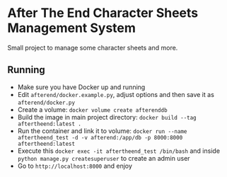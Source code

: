 # After The End Character Sheets Management System

Small project to manage some character sheets and more.

## Running

* Make sure you have Docker up and running
* Edit `afterend/docker.example.py`, adjust options and then save it as `afterend/docker.py`
* Create a volume: `docker volume create afterenddb`
* Build the image in main project directory: `docker build --tag aftertheend:latest .`
* Run the container and link it to volume: `docker run --name aftertheend_test -d -v afterend:/app/db -p 8000:8000 aftertheend:latest`
* Execute this `docker exec -it aftertheend_test /bin/bash` and inside `python manage.py createsuperuser` to create an admin user
* Go to `http://localhost:8000` and enjoy
